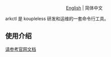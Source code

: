 <div align="center">

[English](./README.md) | 简体中文

</div>

arkctl 是 koupleless 研发和运维的一套命令行工具。

## 使用介绍
[请参考官网文档](https://koupleless.gitee.io/docs/tutorials/module-development/module-dev-arkctl/)
